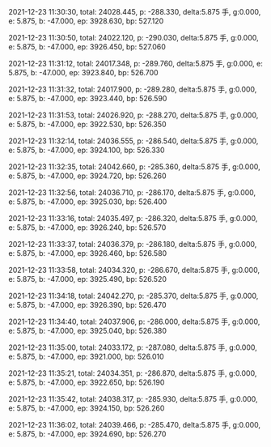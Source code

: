 2021-12-23 11:30:30, total: 24028.445, p: -288.330, delta:5.875 手, g:0.000, e: 5.875, b: -47.000, ep: 3928.630, bp: 527.120

2021-12-23 11:30:50, total: 24022.120, p: -290.030, delta:5.875 手, g:0.000, e: 5.875, b: -47.000, ep: 3926.450, bp: 527.060

2021-12-23 11:31:12, total: 24017.348, p: -289.760, delta:5.875 手, g:0.000, e: 5.875, b: -47.000, ep: 3923.840, bp: 526.700

2021-12-23 11:31:32, total: 24017.900, p: -289.280, delta:5.875 手, g:0.000, e: 5.875, b: -47.000, ep: 3923.440, bp: 526.590

2021-12-23 11:31:53, total: 24026.920, p: -288.270, delta:5.875 手, g:0.000, e: 5.875, b: -47.000, ep: 3922.530, bp: 526.350

2021-12-23 11:32:14, total: 24036.555, p: -286.540, delta:5.875 手, g:0.000, e: 5.875, b: -47.000, ep: 3924.100, bp: 526.330

2021-12-23 11:32:35, total: 24042.660, p: -285.360, delta:5.875 手, g:0.000, e: 5.875, b: -47.000, ep: 3924.720, bp: 526.260

2021-12-23 11:32:56, total: 24036.710, p: -286.170, delta:5.875 手, g:0.000, e: 5.875, b: -47.000, ep: 3925.030, bp: 526.400

2021-12-23 11:33:16, total: 24035.497, p: -286.320, delta:5.875 手, g:0.000, e: 5.875, b: -47.000, ep: 3926.240, bp: 526.570

2021-12-23 11:33:37, total: 24036.379, p: -286.180, delta:5.875 手, g:0.000, e: 5.875, b: -47.000, ep: 3926.460, bp: 526.580

2021-12-23 11:33:58, total: 24034.320, p: -286.670, delta:5.875 手, g:0.000, e: 5.875, b: -47.000, ep: 3925.490, bp: 526.520

2021-12-23 11:34:18, total: 24042.270, p: -285.370, delta:5.875 手, g:0.000, e: 5.875, b: -47.000, ep: 3926.390, bp: 526.470

2021-12-23 11:34:40, total: 24037.906, p: -286.000, delta:5.875 手, g:0.000, e: 5.875, b: -47.000, ep: 3925.040, bp: 526.380

2021-12-23 11:35:00, total: 24033.172, p: -287.080, delta:5.875 手, g:0.000, e: 5.875, b: -47.000, ep: 3921.000, bp: 526.010

2021-12-23 11:35:21, total: 24034.351, p: -286.870, delta:5.875 手, g:0.000, e: 5.875, b: -47.000, ep: 3922.650, bp: 526.190

2021-12-23 11:35:42, total: 24038.317, p: -285.930, delta:5.875 手, g:0.000, e: 5.875, b: -47.000, ep: 3924.150, bp: 526.260

2021-12-23 11:36:02, total: 24039.466, p: -285.470, delta:5.875 手, g:0.000, e: 5.875, b: -47.000, ep: 3924.690, bp: 526.270
